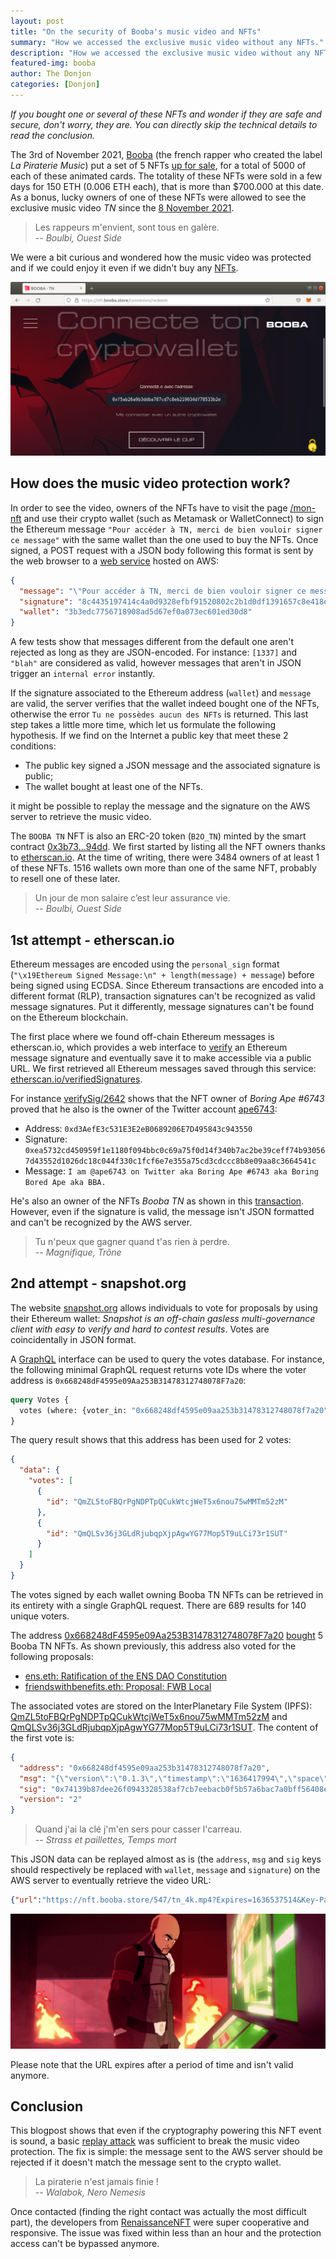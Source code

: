 ```yaml
---
layout: post
title: "On the security of Booba's music video and NFTs"
summary: "How we accessed the exclusive music video without any NFTs."
description: "How we accessed the exclusive music video without any NFTs."
featured-img: booba
author: The Donjon
categories: [Donjon]
---
```


*If you bought one or several of these NFTs and wonder if they are safe and secure, don't worry, they are. You can directly skip the technical details to read the conclusion.*

The 3rd of November 2021, [Booba](https://twitter.com/booba) (the french rapper who created the label *La Piraterie Music*) put a set of 5 NFTs [up for sale](https://twitter.com/booba/status/1455756572936790019), for a total of 5000 of each of these animated cards. The totality of these NFTs were sold in a few days for 150 ETH (0.006 ETH each), that is more than $700.000 at this date. As a bonus, lucky owners of one of these NFTs were allowed to see the exclusive music video *TN* since the [8 November 2021](https://twitter.com/booba/status/1457766868299681797).

> Les rappeurs m'envient, sont tous en galère.\
> -- *Boulbi, Ouest Side*

We were a bit curious and wondered how the music video was protected and if we could enjoy it even if we didn't buy any [NFTs](https://opensea.io/collection/booba-tn).

![https://nft.booba.store website](/assets/booba/browser1.png)

## How does the music video protection work?

In order to see the video, owners of the NFTs have to visit the page [/mon-nft](https://nft.booba.store/mon-nft) and use their crypto wallet (such as Metamask or WalletConnect) to sign the Ethereum message `"Pour accéder à TN, merci de bien vouloir signer ce message"` with the same wallet than the one used to buy the NFTs. Once signed, a POST request with a JSON body following this format is sent by the web browser to a [web service](https://m5b1e7khw3.execute-api.eu-west-3.amazonaws.com/intermediate/tn) hosted on AWS:

```json
{
  "message": "\"Pour accéder à TN, merci de bien vouloir signer ce message\"",
  "signature": "8c4435197414c4a0d9328efbf91520802c2b1d0df1391657c8e418ec6da3ab7944c2569f9e08b4c5d5d621ed7bd13802e4bed25c248deec6b690b2e29cb155c21b",
  "wallet": "3b3edc7756718908ad5d67ef0a073ec601ed30d8"
}
```

A few tests show that messages different from the default one aren't rejected as long as they are JSON-encoded. For instance: `[1337]` and `"blah"` are considered as valid, however messages that aren't in JSON trigger an `internal error` instantly.

If the signature associated to the Ethereum address (`wallet`) and `message` are valid, the server verifies that the wallet indeed bought one of the NFTs, otherwise the error `Tu ne possèdes aucun des NFTs` is returned. This last step takes a little more time, which let us formulate the following hypothesis. If we find on the Internet a public key that meet these 2 conditions:

- The public key signed a JSON message and the associated signature is public;
- The wallet bought at least one of the NFTs.

it might be possible to replay the message and the signature on the AWS server to retrieve the music video.

The `BOOBA TN` NFT is also an ERC-20 token (`B2O_TN`) minted by the smart contract [0x3b73...94dd](https://etherscan.io/address/0x3b7335f3f1771122cd0107416b1da1b2fb7e94dd). We first started by listing all the NFT owners thanks to [etherscan.io](https://etherscan.io/token/generic-tokenholder-inventory?contractAddress=0x3b7335f3f1771122cd0107416b1da1b2fb7e94dd). At the time of writing, there were 3484 owners of at least 1 of these NFTs. 1516 wallets own more than one of the same NFT, probably to resell one of these later.

> Un jour de mon salaire c’est leur assurance vie.\
> -- *Boulbi, Ouest Side*

## 1st attempt - etherscan.io

Ethereum messages are encoded using the `personal_sign` format (`"\x19Ethereum Signed Message:\n" + length(message) + message`) before being signed using ECDSA. Since Ethereum transactions are encoded into a different format (RLP), transaction signatures can't be recognized as valid message signatures. Put it differently, message signatures can't be found on the Ethereum blockchain.

The first place where we found off-chain Ethereum messages is etherscan.io, which provides a web interface to [verify](https://etherscan.io/verifySig) an Ethereum message signature and eventually save it to make accessible via a public URL. We first retrieved all Ethereum messages saved through this service: [etherscan.io/verifiedSignatures](https://etherscan.io/verifiedSignatures).

For instance [verifySig/2642](https://etherscan.io/verifySig/2642) shows that the NFT owner of *Boring Ape #6743* proved that he also is the owner of the Twitter account [ape6743](https://twitter.com/ape6743):

- Address: `0xd3AefE3c531E3E2eB0689206E7D495843c943550`
- Signature: `0xea5732cd450959f1e1180f094bbc0c69a75f0d14f340b7ac2be39ceff74b930567d43552d1026dc18c044f330c1fcf6e7e355a75cd3cdccc8b8e09aa8c3664541c`
- Message: `I am @ape6743 on Twitter aka Boring Ape #6743 aka Boring Bored Ape aka BBA.`

He's also an owner of the NFTs *Booba TN* as shown in this [transaction](https://etherscan.io/tx/0x2cb3d4177b54d2ba601412ea37d55f3898ba4e4852cc036971b2ebe6d4d9c153). However, even if the signature is valid, the message isn't JSON formatted and can't be recognized by the AWS server.

> Tu n'peux que gagner quand t'as rien à perdre.\
> -- *Magnifique, Trône*

## 2nd attempt - snapshot.org

The website [snapshot.org](https://snapshot.org) allows individuals to vote for proposals by using their Ethereum wallet: *Snapshot is an off-chain gasless multi-governance client with easy to verify and hard to contest results*. Votes are coincidentally in JSON format.

A [GraphQL](https://hub.snapshot.org/graphql) interface can be used to query the votes database. For instance, the following minimal GraphQL request returns vote IDs where the voter address is `0x668248dF4595e09Aa253B31478312748078F7a20`:

```graphql
query Votes {
  votes (where: {voter_in: "0x668248df4595e09aa253b31478312748078f7a20"}) { id }
}
```

The query result shows that this address has been used for 2 votes:

```JSON
{
  "data": {
    "votes": [
      {
        "id": "QmZL5toFBQrPgNDPTpQCukWtcjWeT5x6nou75wMMTm52zM"
      },
      {
        "id": "QmQLSv36j3GLdRjubqpXjpAgwYG77Mop5T9uLCi73r1SUT"
      }
    ]
  }
}
```

The votes signed by each wallet owning Booba TN NFTs can be retrieved in its entirety with a single GraphQL request. There are 689 results for 140 unique voters.

The address [0x668248dF4595e09Aa253B31478312748078F7a20](https://etherscan.io/address/0x668248dF4595e09Aa253B31478312748078F7a20) [bought](https://etherscan.io/tx/0x4157829f739612f730fd132650120e01858624847cf0d79e0868b383d67c4406) 5 Booba TN NFTs. As shown previously, this address also voted for the following proposals:

- [ens.eth: Ratification of the ENS DAO Constitution](https://snapshot.org/#/ens.eth/proposal/0xd810c4cf2f09737a6f833f1ec51eaa5504cbc0afeeb883a21a7e1c91c8a597e4)
- [friendswithbenefits.eth: Proposal: FWB Local](https://snapshot.org/#/friendswithbenefits.eth/proposal/QmbTDzk6DdH8wB32o2RkTGXNKpZtQhgeBGpXwBwLdWwq9Q)

The associated votes are stored on the InterPlanetary File System (IPFS): [QmZL5toFBQrPgNDPTpQCukWtcjWeT5x6nou75wMMTm52zM](https://ipfs.io/ipfs/QmZL5toFBQrPgNDPTpQCukWtcjWeT5x6nou75wMMTm52zM) and [QmQLSv36j3GLdRjubqpXjpAgwYG77Mop5T9uLCi73r1SUT](https://ipfs.io/ipfs/QmQLSv36j3GLdRjubqpXjpAgwYG77Mop5T9uLCi73r1SUT). The content of the first vote is:

```json
{
  "address": "0x668248df4595e09aa253b31478312748078f7a20",
  "msg": "{\"version\":\"0.1.3\",\"timestamp\":\"1636417994\",\"space\":\"ens.eth\",\"type\":\"vote\",\"payload\":{\"proposal\":\"0xd810c4cf2f09737a6f833f1ec51eaa5504cbc0afeeb883a21a7e1c91c8a597e4\",\"choice\":[1,2,3,4],\"metadata\":{}}}",
  "sig": "0x74139b87dee26f0943328538af7cb7eebacb0f5b57a6bac7a0bff56408e8c1a83faae0586fa383dba4f9a15862cfdd6d4af483cf07b3c858a8350a332d6bf36e1c",
  "version": "2"
}
```

> Quand j'ai la clé j'm'en sers pour casser l'carreau.\
> -- *Strass et paillettes, Temps mort*

This JSON data can be replayed almost as is (the `address`, `msg` and `sig` keys should respectively be replaced with `wallet`, `message` and `signature`) on the AWS server to eventually retrieve the video URL:

```json
{"url":"https://nft.booba.store/547/tn_4k.mp4?Expires=1636537514&Key-Pair-Id=K16KO12XTB81BE&Signature=rAeeMsi~9595MVXuu73jn~e1u-XBwm2Q~gYz0pOrjYRCi0zfXG2tRxllbsz8FfuXYG6RAMbPX8o023HyRS-cLG59TYZa8H4pKWtBahi38Dz8SdmRcrYUCq4umszr18pco6eqbnf50RS4p8fouOPE03nckjG~G-cOTkk7ABw~M0OBDBt9PrNCXrVCy8k-TtgCVtkWzNm0pF2xBoLtbBHcuuijNfNtN8-QCyVXTewWvbUCIM77qLS5HbiCADH-dXGYP4bN9ZMgCvlS~oNWeSqw993BlOyxQ-BxlKSrtNWN5-N3Psx7sTztQ6L-y7I94Ur34QMWYDWHDYBnp0yPX8Sbeg__"}
```

![video screenshot](/assets/booba/clip.png)

Please note that the URL expires after a period of time and isn't valid anymore.

## Conclusion

This blogpost shows that even if the cryptography powering this NFT event is sound, a basic [replay attack](https://en.wikipedia.org/wiki/Replay_attack) was sufficient to break the music video protection. The fix is simple: the message sent to the AWS server should be rejected if it doesn't match the message sent to the crypto wallet.

> La piraterie n'est jamais finie !\
> -- *Walabok, Nero Nemesis*

Once contacted (finding the right contact was actually the most difficult part), the developers from [RenaissanceNFT](https://twitter.com/RenaissanceNFT) were super cooperative and responsive. The issue was fixed within less than an hour and the protection access can't be bypassed anymore.
